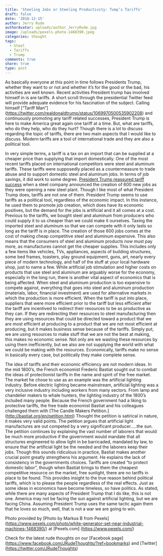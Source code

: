 ```yaml
---
title: 'Steeling Jobs or Steeling Productivity: Tump’s Tariffs'
draft: false
date: '2018-12-15'
author: Jerry Rude
authorAvatar: uploads/author_JerryRude.jpg
image: /uploads/pexels-photo-1468390.jpeg
categories: thought
tags:
  - Steel
  - Tariffs
  - Trump
comments: true
share: true
type: post
---
```

As basically everyone at this point in time follows Presidents Trump, whether they want to or not and whether it’s for the good or the bad, his activities are well known. Recent activities President trump has involved himself in is are tariffs. A short scroll through the presidential Twitter feed will provide adequate evidence for his fascination of the subject. Calling himself [“Tariff Man”] (https://twitter.com/realdonaldtrump/status/1069970500535902208) and continuously promoting any tariff related successes, President Trump is here to make America great again one tariff at a time. But, what are tariffs, who do they help, who do they hurt? Though there is a lot to discuss regarding the topic of tariffs, there are two main aspects that I would like to discuss. Modern tariffs are a tool of international trade and they are also a political tool. 

In very simple terms, a tariff is a tax on an import that can be supplied at a cheaper price than supplying that import domestically. One of the most recent tariffs placed on international competitors were steel and aluminum tariffs. These tariffs were supposedly placed as a countermeasure to trade abuse and to support domestic steel and aluminum jobs. In terms of job savings, it did work to some degree. [President Trump reassured tariff success](https://twitter.com/realdonaldtrump/status/1067812811068383232)  when a steel company announced the creation of 600 new jobs as they were opening a new steel plant. Though I like most of what President Trump does, tariffs are not one of them. President Trump seems to use tariffs as a political tool, regardless of the economic impact. In this instance, he used them to promote job creation, which does have its economic positives, but the demand for the jobs is artificial and it all comes at a cost. Previous to the tariffs, we bought steel and aluminum from producers who could supply it to us cheaper than we could make it ourselves. Taxing the imported steel and aluminum so that we can compete with it only lasts so long as the tariff is in place. The creation of those 600 jobs comes at the cost of making cheap competitive steel and aluminum expensive. This also means that the consumers of steel and aluminum products now must pay more, as manufactures cannot get the cheaper supplies. This includes only a few items like vehicles, TVs, appliances, aspects of building structures, some bed frames, toasters, play ground equipment, guns, art, nearly every piece of modern technology, and half of the stuff at your local hardware shop, just to name a few. While artificial job stimulation and higher costs on products that use steel and aluminum are arguably worse for the economy, especially in the long run, there is another vital aspect of economics that is being affected. When steel and aluminum production is too expensive to compete against, everything that goes into steel and aluminum production (materials, labor, financial investment) are used for alternative markets in which the production is more efficient. When the tariff is put into place, suppliers that were more efficient prior to the tariff but less efficient after the tariff are incentived to redirect their resources to be as productive as they can. If they are redirecting their resources to steel manufacturing then they are using resources that could be directed toward a product that we are most efficient at producing to a product that we are not most efficient at producing, but it makes business sense because of the tariffs. Simply put, we are using resources to make stuff that we are not the best at making, this makes no economic sense. Not only are we wasting these resources by using them inefficiently, but we also are not supplying the world with what we could be making with the resources. Economically, tariffs make no sense in basically every case, but politically they make complete sense. 

The idea of tariffs and their economic efficiency are not modern ideas. In the mid 1800’s, the French economist Frederic Bastiat sought out to combat the ideas of protectionist tariffs in the name and spirit of the free market. The market he chose to use as an example was the artificial lighting industry. Before electric lighting became mainstream, artificial lighting was a very inclusive industry including workers from many sectors. From lamp and chandelier makers to whale hunters, the lighting industry of the 1800’s included many people. Because the French government had a liking to protective tariffs, the free trade economist Bastiat and his colleagues challenged them with [The Candle Makers Petition.] (http://bastiat.org/en/petition.html)  Thought the petition is satirical in nature, it makes very valid points. The petition argues that artificial light manufactures are out competed by a very significant producer…..the sun. The petition continues by explaining the vast number of laborers that would be much more productive if the government would mandate that all structures engineered to allow light in be barricaded, mandated by law, to ensure that the artificial light be the needed and the laborers keep their jobs. Though this sounds ridiculous in practice, Bastiat makes another crucial point greatly strengthens his argument. He explains the lack of consistency in the governments choices. Tariffs are created “to protect domestic labor”, though when Bastiat brings to them the cheapest competitive resource on the market, free sunlight, there are no tariffs in place to be found. This provides insight to the true reason behind political tariffs, which is to please the people regardless of the real effects. Just as some ideas in economics have become timeless, so have politics. As stated, while there are many aspects of President Trump that I do like, this is not one. America may not be facing the sun against artificial lighting, but we are facing China. Assuming President Trump uses the same tactic again them that he loves so much, well, that is not a war we are going to win.

Photo provided by [Photo by Markus B from Pexels] (https://www.pexels.com/photo/white-generator-set-near-industrial-machines-1468390/) at [Pexels.com] (https://www.pexels.com/)

Check for the latest rude thoughts on our [Facebook page] (https://www.facebook.com/JRudeThoughts/?ref=bookmarks) and [Twitter] (https://twitter.com/JRudeThoughts)
